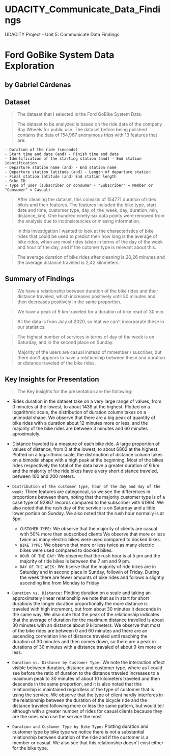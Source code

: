 # UDACITY_Communicate_Data_Findings
UDACITY Project - Unit 5: Communicate Data Findings

# Ford GoBike System Data Exploration
## by Gabriel Cárdenas


## Dataset

> The dataset that I selected is the Ford GoBike System Data.

> The dataset to be analyzed is based on the ride data of the company Bay Wheels for public use. The dataset before being polished contains the data of 154,967 anonymous trips with 13 features that are:

    - Duration of the ride (seconds)
    - Start time and date (and) - Finish time and date
    - Identification of the starting station (and) - End station identification
    - Departure station name (and) - End station name
    - Departure station latitude (and) - Length of departure station
    - Final station latitude (and) End station length
    - Bike ID
    - Type of user (subscriber or consumer - "Subscriber" = Member or "Consumer" = Casual)

> After cleaning the dataset, this consists of 154771 duration ofrides bikes and their features. The features included the bike type, start date and time, customer type, day_of_the_week, day, duration_min, distance_km). One hundred ninety-six data points were removed from the analysis due to inconsistencies or missing information.

> In this investigation I wanted to look at the characteristics of bike rides that could be used to predict their how long is the average of bike rides, when are most rides taken in terms of the day of the week and hour of the day, and if the cutomer type is relevant about this.

> The average duration of bike rides after cleaning is 20,26 minutes and the average distance traveled is 2,42 kilometers.


## Summary of Findings

> We have a relationship between duration of the bike rides and their distance traveled, which increases positively until 30 minutes and then decreases positively in the same proportion.

> We have a peak of 9 km traveled for a duration of bike read of 30 min.

> All the data is from July of 2020, so htat we can't incorporate these in our statistics.

> The highest number of services in terms of day of the week is on Saturday, and in the second place on Sunday.

> Majority of the users are casual instead of mmember / suscriber, but there don't appears to have a relationship between these and duration or distance traveled of the bike rides.


## Key Insights for Presentation

> The Key insights for the presentation are the following:

- Rides duration in the dataset take on a very large range of values, from 0 minutes at the lowest, to about 1439 at the highest. Plotted on a logarithmic scale, the distribution of duration column takes on a unimodal shape. We observe that there are a big peak of quantity of bike rides with a duration about 12 minutes more or less, and the majority of the bike rides are between 3 minutes and 60 minutes aproximately.

- Distance traveled is a measure of each bike ride. A large proportion of values of distance, from 0 at the lowest, to about 6802 at the highest. Plotted on a logarithmic scale, the distribution of distance column takes on a bimodal shape with a high peak at the beginning. Most of the bikes rides respectively the total of the data have a greater duration of 6 km and the majority of the ride bikes have a very short distance traveled, between 100 and 200 meters.

- `Distribution of the customer type, hour of the day and day of the week:` Three features are categorical, so we see the differences in proportions between them, noting that the majority customer type is of a case type of 92867 records compared to the subscriber with 61904. We also noted that the rush day of the service is on Saturday and a little lower portion on Sunday. We also noted that the rush hour normally is at 5pn.
    - `CUSTOMER TYPE:` We observe that the majority of clients are casual with 50% more than subscribed clients We observe that more or less twice as many electric bikes were used compared to docked bikes.
    - `BIKE TYPE:` We observe that more or less twice as many electric bikes were used compared to docked bikes.
    - `HOUR OF THE DAY:` We observe that the rush hour is at 5 pm and the majority of ride bikes is between the 7 am and 9 pm.
    - `DAY OF THE WEEK:` We bserve that the majority of ride bikes are in Saturday and in second place in Sunday, followin of Friday. During the week there are fewer amounts of bike rides and follows a slightly ascending line from Monday to Friday

- `Duration vs. Distance:` Plotting duration on a scale and taking an approximately linear relationship we note that as in start for short durations the longer duration proportionally the more distance is traveled with high increment, but from about 30 minutes it descends in the same way. We also note that the peak of the relationship indicates that the average of duration for the maximum distance travelled is about 30 minutes with an distance about 9 kilometers. We observe that most of the bike rides are between 0 and 60 minutes and there are an ascending correlation line of distance traveled until reaching the duration of 30 minutes and then comes down, so there are a peak in durations of 30 minutes with a distance travaled of about 9 km more or less.

- `Duration vs. Distance by Customer Type:` We note the interaction effect visible between duration, distance and customer type, where as I could see before the ratio of duration to the distance traveled increases to a maximum peak to 30 minutes of about 10 kilometers traveled and then descends in the same proportion, and it is also noted that this relationship is maintained regardless of the type of customer that is using the service. We observe that the type of client hardly interferes in the relationship between the duration of the bicycle ride and the distance traveled following more or less the same pattern, but would tell although with a greater number of rides for casual clients because they are the ones who use the service the most

- `Duration and Customer Type by Bike Type:` Plotting duration and customer type by bike type we notice there is not a substantial relationship between duration of the ride and if the customer is a member or casual. We also see that this relationship doesn't exist either for the bike type.

